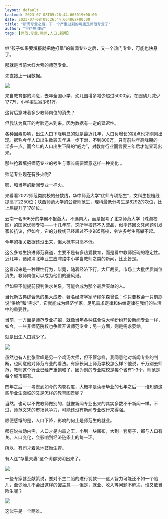 ```yaml
---
layout: default
Lastmod: 2023-07-08T09:26:44.665019+00:00
date: 2023-07-08T09:26:44.664862+00:00
title: "新闻专业之后，下一个严重过剩的可能是师范专业了"
author: "里约热泪奴"
tags: [师范,专业,教师,人口,新闻]
---
```


继“孩子如果要填报就把他打晕”的新闻专业之后，又一个热门专业，可能也快悬了。

那就是当前大红大紫的师范专业。

先直接上一组数据。

![](https://images.weserv.nl/?url=https%3A//mmbiz.qpic.cn/sz_mmbiz_jpg/TKrTTj6vglwaFxSXyk3voaJWz9XzialNPMGic0qAtd66zjK9krzI51sUgj4pTBUgRNRCRr6wxj17pIgfpqWZ5fzg/640%3Fwx_fmt%3Djpeg)

来自教育部的消息，去年全国小学、幼儿园增多减少超过5000家，在园幼儿减少177万，小学招生减少81万。

这背后意味着多少教师岗位的消失？

但我认为真正的考验还未到来。因为数据有一定的延迟性。

各种因素影响，出生人口下降明显的就是最近几年，人口负增长的拐点也才刚刚出现。据称今年人口出生数较去年进一步下滑，不到800万，只有前些年高峰期的一半多一点。而今年的人口出生下降的“威力”，对教育行业而言要三年后才能显现出来。

那些抢着填报师范专业的考生与家长需要留意这样一种变化 。

师范专业现在有多火呢?

嗯，和当年的新闻专业一样火。

来看看2022师范类院校的分数线，华中师范大学“优师专项招生”，文科生投档线提高了2250位；陕西师范大学的公费师范生，理科最低分考生是8292的次位，比上届提升了1781位。

云南一名666分的学霸不报浙大，不选南大，而是报考了北京师范大学（珠海校区）的国家优师专项——十几年前，这所学校还不入流品，似乎还因文凭问题引发家长抗议，但如今，它的分数线已经超过不少985高校，令许多考生高攀不起。

今年的相关数据还没出来，但大概率只高不低。

这么多考生挤进师范赛道，主要不是有多热爱教育，而是看中教师饭碗的稳定性。近几年，诸如清北毕业生应聘臵中小学当教师之类的新闻，比比皆是。

这看起来是一种理性行为，毕竟，随着经济下行，大厂裁员，市场上大批优质岗位消失，教师岗位可以成为他们的避风港。

但如果不能提前预判供求关系，可能会成为那个最后买单的人。

当代新古典综合派的集大成者、著名经济学家萨缪尔森曾说：你只要教会一只鹦鹉说“供给”和“需求”，它就能成为经济学家。足见需求定律和供给定律在我们的生活中的重要性。

当前，一方面是师范专业扩招，就像当年各种综合性大学纷纷开设新闻专业一样，如今，一些非师范院校也争着开设师范专业；另一方面，则是需求萎缩。

就是出生人口减少了。

![](https://images.weserv.nl/?url=https%3A//mmbiz.qpic.cn/sz_mmbiz_jpg/TKrTTj6vglwaFxSXyk3voaJWz9XzialNPhUfg9icBgVUGibgUicrbTomGNmTtyicZwsun3VlJicibRQdichaNHfVtzylicQ/640%3Fwx_fmt%3Djpeg)

虽然也有人批张雪峰是另一个鸡汤大师，但不管怎样，我同意他对新闻专业的判断，也同意他对师范专业的看法。有家长问上师范学校怎么样？他说，千万别去师范，教师这个行业已经严重饱和了，因为别的专业院校是每个省有1-3个，师范是每个城市都有。

四年之后——考虑到如今的内卷程度，大概率是读研毕业的七年之后——谁知道这些毕业生面临的又是怎样的教育图景呢？

当然，也可以不做教师做别的，就像新闻专业出来的其实多数不干新闻一样。不过，师范文凭的市场竞争力，可能还没有新闻专业改行来得强。

顺便感慨的是，人口下降，影响的何止是师范生的就业。

都在说拉动内需，人口才是内需之王，小到一块尿布，大到一套房子，都与人口有关。人口变化，会影响到经济链条上的每一环。

所以，有司才着急地鼓励生育。

有人连“存量夫妻”这个词都发明出来了。

![](https://images.weserv.nl/?url=https%3A//mmbiz.qpic.cn/sz_mmbiz_jpg/TKrTTj6vglwaFxSXyk3voaJWz9XzialNP1iaEEIOU2DmNeiaOic01uBSBOI31zBWJicc4Piaf1a0Flib8mnic0CYHRBBAw/640%3Fwx_fmt%3Djpeg)

一些专家甚至献策说，要对不生二胎的进行罚款——这人智力可能还不如一个胎儿，至少胎儿不会出这样的馊主意——但是，就业、收入等问题不解决，谁又敢冒险生呢？

![](https://images.weserv.nl/?url=https%3A//mmbiz.qpic.cn/sz_mmbiz_jpg/TKrTTj6vglwaFxSXyk3voaJWz9XzialNPwA8IgpsFSpq7UUOcRLzSCz1E2N6sPB2VIvoXjllFXT0K77Tt6TPOTA/640%3Fwx_fmt%3Djpeg)

这似乎是一个两难。

